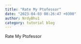 ```yaml
---
title: "Rate My Ptofessor"
date: "2023-04-03 08:26:47 +0300"
author: NrdyBhu1
category: tutorial blog
---
```

Rate My Ptofessor
